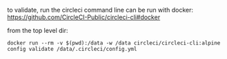 to validate, run the circleci command line
can be run with docker:
https://github.com/CircleCI-Public/circleci-cli#docker

from the top level dir:
```shell
docker run --rm -v $(pwd):/data -w /data circleci/circleci-cli:alpine config validate /data/.circleci/config.yml
```